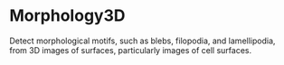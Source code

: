 # Morphology3D
Detect morphological motifs, such as blebs, filopodia, and lamellipodia, from 3D images of surfaces, particularly images of cell surfaces.
